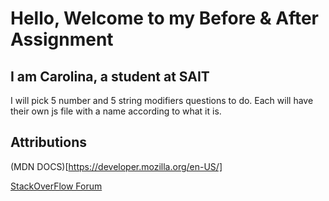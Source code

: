 # Hello, Welcome to my Before & After Assignment

## I am Carolina, a student at SAIT

I will pick 5 number and 5 string modifiers questions to do. Each will have their own js file with a name according to what it is.

## Attributions

(MDN DOCS)[https://developer.mozilla.org/en-US/]

[StackOverFlow Forum](https://stackoverflow.com/questions/40528646/increment-in-for-loop-javascript)

